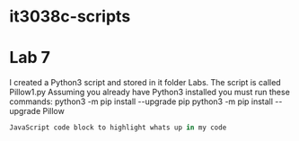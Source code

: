 # it3038c-scripts

Lab 7
========


I created a Python3 script and stored in it folder Labs. The script is called Pillow1.py
Assuming you already have Python3 installed you must run these commands:
python3 -m pip install --upgrade pip
python3 -m pip install --upgrade Pillow
```javascript
JavaScript code block to highlight whats up in my code
